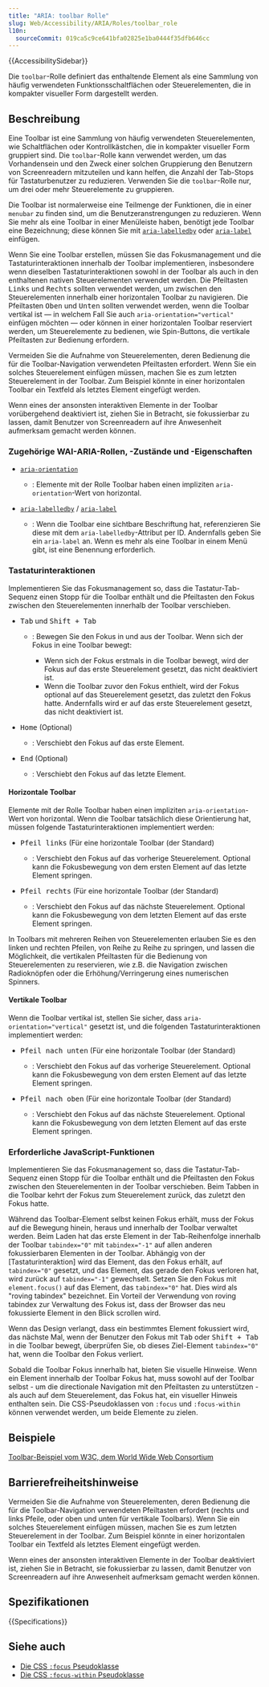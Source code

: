 ```yaml
---
title: "ARIA: toolbar Rolle"
slug: Web/Accessibility/ARIA/Roles/toolbar_role
l10n:
  sourceCommit: 019ca5c9ce641bfa02825e1ba0444f35dfb646cc
---
```


{{AccessibilitySidebar}}

Die `toolbar`-Rolle definiert das enthaltende Element als eine Sammlung von häufig verwendeten Funktionsschaltflächen oder Steuerelementen, die in kompakter visueller Form dargestellt werden.

## Beschreibung

Eine Toolbar ist eine Sammlung von häufig verwendeten Steuerelementen, wie Schaltflächen oder Kontrollkästchen, die in kompakter visueller Form gruppiert sind. Die `toolbar`-Rolle kann verwendet werden, um das Vorhandensein und den Zweck einer solchen Gruppierung den Benutzern von Screenreadern mitzuteilen und kann helfen, die Anzahl der Tab-Stops für Tastaturbenutzer zu reduzieren. Verwenden Sie die `toolbar`-Rolle nur, um drei oder mehr Steuerelemente zu gruppieren.

Die Toolbar ist normalerweise eine Teilmenge der Funktionen, die in einer `menubar` zu finden sind, um die Benutzeranstrengungen zu reduzieren. Wenn Sie mehr als eine Toolbar in einer Menüleiste haben, benötigt jede Toolbar eine Bezeichnung; diese können Sie mit [`aria-labelledby`](/de/docs/Web/Accessibility/ARIA/Attributes/aria-labelledby) oder [`aria-label`](/de/docs/Web/Accessibility/ARIA/Attributes/aria-label) einfügen.

Wenn Sie eine Toolbar erstellen, müssen Sie das Fokusmanagement und die Tastaturinteraktionen innerhalb der Toolbar implementieren, insbesondere wenn dieselben Tastaturinteraktionen sowohl in der Toolbar als auch in den enthaltenen nativen Steuerelementen verwendet werden. Die Pfeiltasten <kbd>Links</kbd> und <kbd>Rechts</kbd> sollten verwendet werden, um zwischen den Steuerelementen innerhalb einer horizontalen Toolbar zu navigieren. Die Pfeiltasten <kbd>Oben</kbd> und <kbd>Unten</kbd> sollten verwendet werden, wenn die Toolbar vertikal ist — in welchem Fall Sie auch `aria-orientation="vertical"` einfügen möchten — oder können in einer horizontalen Toolbar reserviert werden, um Steuerelemente zu bedienen, wie Spin-Buttons, die vertikale Pfeiltasten zur Bedienung erfordern.

Vermeiden Sie die Aufnahme von Steuerelementen, deren Bedienung die für die Toolbar-Navigation verwendeten Pfeiltasten erfordert. Wenn Sie ein solches Steuerelement einfügen müssen, machen Sie es zum letzten Steuerelement in der Toolbar. Zum Beispiel könnte in einer horizontalen Toolbar ein Textfeld als letztes Element eingefügt werden.

Wenn eines der ansonsten interaktiven Elemente in der Toolbar vorübergehend deaktiviert ist, ziehen Sie in Betracht, sie fokussierbar zu lassen, damit Benutzer von Screenreadern auf ihre Anwesenheit aufmerksam gemacht werden können.

### Zugehörige WAI-ARIA-Rollen, -Zustände und -Eigenschaften

- [`aria-orientation`](/de/docs/Web/Accessibility/ARIA/Attributes/aria-orientation)

  - : Elemente mit der Rolle Toolbar haben einen impliziten `aria-orientation`-Wert von horizontal.

- [`aria-labelledby`](/de/docs/Web/Accessibility/ARIA/Attributes/aria-labelledby) / [`aria-label`](/de/docs/Web/Accessibility/ARIA/Attributes/aria-label)
  - : Wenn die Toolbar eine sichtbare Beschriftung hat, referenzieren Sie diese mit dem `aria-labelledby`-Attribut per ID. Andernfalls geben Sie ein `aria-label` an. Wenn es mehr als eine Toolbar in einem Menü gibt, ist eine Benennung erforderlich.

### Tastaturinteraktionen

Implementieren Sie das Fokusmanagement so, dass die Tastatur-Tab-Sequenz einen Stopp für die Toolbar enthält und die Pfeiltasten den Fokus zwischen den Steuerelementen innerhalb der Toolbar verschieben.

- <kbd>Tab</kbd> und <kbd>Shift + Tab</kbd>

  - : Bewegen Sie den Fokus in und aus der Toolbar. Wenn sich der Fokus in eine Toolbar bewegt:

    - Wenn sich der Fokus erstmals in die Toolbar bewegt, wird der Fokus auf das erste Steuerelement gesetzt, das nicht deaktiviert ist.
    - Wenn die Toolbar zuvor den Fokus enthielt, wird der Fokus optional auf das Steuerelement gesetzt, das zuletzt den Fokus hatte. Andernfalls wird er auf das erste Steuerelement gesetzt, das nicht deaktiviert ist.

- <kbd>Home</kbd> (Optional)

  - : Verschiebt den Fokus auf das erste Element.

- <kbd>End</kbd> (Optional)
  - : Verschiebt den Fokus auf das letzte Element.

#### Horizontale Toolbar

Elemente mit der Rolle Toolbar haben einen impliziten `aria-orientation`-Wert von horizontal. Wenn die Toolbar tatsächlich diese Orientierung hat, müssen folgende Tastaturinteraktionen implementiert werden:

- <kbd>Pfeil links</kbd> (Für eine horizontale Toolbar (der Standard)

  - : Verschiebt den Fokus auf das vorherige Steuerelement. Optional kann die Fokusbewegung von dem ersten Element auf das letzte Element springen.

- <kbd>Pfeil rechts</kbd> (Für eine horizontale Toolbar (der Standard)
  - : Verschiebt den Fokus auf das nächste Steuerelement. Optional kann die Fokusbewegung von dem letzten Element auf das erste Element springen.

In Toolbars mit mehreren Reihen von Steuerelementen erlauben Sie es den linken und rechten Pfeilen, von Reihe zu Reihe zu springen, und lassen die Möglichkeit, die vertikalen Pfeiltasten für die Bedienung von Steuerelementen zu reservieren, wie z.B. die Navigation zwischen Radioknöpfen oder die Erhöhung/Verringerung eines numerischen Spinners.

#### Vertikale Toolbar

Wenn die Toolbar vertikal ist, stellen Sie sicher, dass `aria-orientation="vertical"` gesetzt ist, und die folgenden Tastaturinteraktionen implementiert werden:

- <kbd>Pfeil nach unten</kbd> (Für eine horizontale Toolbar (der Standard)

  - : Verschiebt den Fokus auf das vorherige Steuerelement. Optional kann die Fokusbewegung von dem ersten Element auf das letzte Element springen.

- <kbd>Pfeil nach oben</kbd> (Für eine horizontale Toolbar (der Standard)
  - : Verschiebt den Fokus auf das nächste Steuerelement. Optional kann die Fokusbewegung von dem letzten Element auf das erste Element springen.

### Erforderliche JavaScript-Funktionen

Implementieren Sie das Fokusmanagement so, dass die Tastatur-Tab-Sequenz einen Stopp für die Toolbar enthält und die Pfeiltasten den Fokus zwischen den Steuerelementen in der Toolbar verschieben. Beim Tabben in die Toolbar kehrt der Fokus zum Steuerelement zurück, das zuletzt den Fokus hatte.

Während das Toolbar-Element selbst keinen Fokus erhält, muss der Fokus auf die Bewegung hinein, heraus und innerhalb der Toolbar verwaltet werden. Beim Laden hat das erste Element in der Tab-Reihenfolge innerhalb der Toolbar `tabindex="0"` mit `tabindex="-1"` auf allen anderen fokussierbaren Elementen in der Toolbar. Abhängig von der [Tastaturinteraktion] wird das Element, das den Fokus erhält, auf `tabindex="0"` gesetzt, und das Element, das gerade den Fokus verloren hat, wird zurück auf `tabindex="-1"` gewechselt. Setzen Sie den Fokus mit `element.focus()` auf das Element, das `tabindex="0"` hat. Dies wird als "roving tabindex" bezeichnet. Ein Vorteil der Verwendung von roving tabindex zur Verwaltung des Fokus ist, dass der Browser das neu fokussierte Element in den Blick scrollen wird.

Wenn das Design verlangt, dass ein bestimmtes Element fokussiert wird, das nächste Mal, wenn der Benutzer den Fokus mit <kbd>Tab</kbd> oder <kbd>Shift + Tab</kbd> in die Toolbar bewegt, überprüfen Sie, ob dieses Ziel-Element `tabindex="0"` hat, wenn die Toolbar den Fokus verliert.

Sobald die Toolbar Fokus innerhalb hat, bieten Sie visuelle Hinweise. Wenn ein Element innerhalb der Toolbar Fokus hat, muss sowohl auf der Toolbar selbst - um die directionale Navigation mit den Pfeiltasten zu unterstützen - als auch auf dem Steuerelement, das Fokus hat, ein visueller Hinweis enthalten sein. Die CSS-Pseudoklassen von `:focus` und `:focus-within` können verwendet werden, um beide Elemente zu zielen.

## Beispiele

[Toolbar-Beispiel vom <abbr>W3C</abbr>, dem World Wide Web Consortium](https://www.w3.org/TR/wai-aria-practices-1.2/examples/toolbar/toolbar.html)

## Barrierefreiheitshinweise

Vermeiden Sie die Aufnahme von Steuerelementen, deren Bedienung die für die Toolbar-Navigation verwendeten Pfeiltasten erfordert (rechts und links Pfeile, oder oben und unten für vertikale Toolbars). Wenn Sie ein solches Steuerelement einfügen müssen, machen Sie es zum letzten Steuerelement in der Toolbar. Zum Beispiel könnte in einer horizontalen Toolbar ein Textfeld als letztes Element eingefügt werden.

Wenn eines der ansonsten interaktiven Elemente in der Toolbar deaktiviert ist, ziehen Sie in Betracht, sie fokussierbar zu lassen, damit Benutzer von Screenreadern auf ihre Anwesenheit aufmerksam gemacht werden können.

## Spezifikationen

{{Specifications}}

## Siehe auch

- [Die CSS `:focus` Pseudoklasse](/de/docs/Web/CSS/:focus)
- [Die CSS `:focus-within` Pseudoklasse](/de/docs/Web/CSS/:focus-within)
